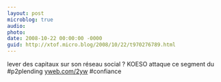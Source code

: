 ```yaml
---
layout: post
microblog: true
audio: 
photo: 
date: 2008-10-22 00:00:00 -0000
guid: http://xtof.micro.blog/2008/10/22/t970276789.html
---
```

lever des capitaux sur son réseau social  ? KOESO attaque ce segment du #p2plending [yweb.com/2yw](http://yweb.com/2yw) #confiance
